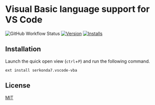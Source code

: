 # Visual Basic language support for VS Code

![GitHub Workflow Status](https://img.shields.io/github/workflow/status/serkonda7/vscode-vba/CI)
[![Version](https://vsmarketplacebadge.apphb.com/version/serkonda7.vscode-vba.svg)](https://marketplace.visualstudio.com/items?itemName=serkonda7.vscode-vba)
[![Installs](https://vsmarketplacebadge.apphb.com/installs/serkonda7.vscode-vba.svg)](https://marketplace.visualstudio.com/items?itemName=serkonda7.vscode-vba)

## Installation
Launch the quick open view (`ctrl`+`P`) and run the following command.
```
ext install serkonda7.vscode-vba
```
## License
[MIT](LICENSE.md)
